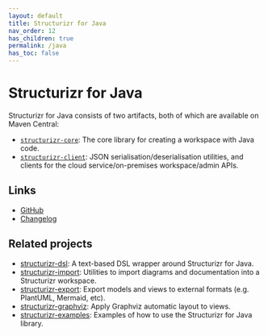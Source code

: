 ```yaml
---
layout: default
title: Structurizr for Java
nav_order: 12
has_children: true
permalink: /java
has_toc: false
---
```


# Structurizr for Java

Structurizr for Java consists of two artifacts, both of which are available on Maven Central:

- [`structurizr-core`](https://mvnrepository.com/artifact/com.structurizr/structurizr-core): The core library for creating a workspace with Java code.
- [`structurizr-client`](https://mvnrepository.com/artifact/com.structurizr/structurizr-client): JSON serialisation/deserialisation utilities, and clients for the cloud service/on-premises workspace/admin APIs.

## Links

- [GitHub](https://github.com/structurizr/java)
- [Changelog](https://github.com/structurizr/java/blob/master/docs/changelog.md)

## Related projects

- [structurizr-dsl](/dsl): A text-based DSL wrapper around Structurizr for Java.
- [structurizr-import](https://github.com/structurizr/import): Utilities to import diagrams and documentation into a Structurizr workspace.
- [structurizr-export](/export): Export models and views to external formats (e.g. PlantUML, Mermaid, etc).
- [structurizr-graphviz](https://github.com/structurizr/graphviz): Apply Graphviz automatic layout to views.
- [structurizr-examples](https://github.com/structurizr/examples/tree/main/java): Examples of how to use the Structurizr for Java library.